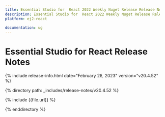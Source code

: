 ```yaml
---
title: Essential Studio for  React 2022 Weekly Nuget Release Release Notes  
description: Essential Studio for  React 2022 Weekly Nuget Release Release Notes  
platform: ej2-react

documentation: ug
---
```


# Essential Studio for  React   Release Notes  

{% include release-info.html date="February 28, 2023"  version="v20.4.52" %} 

{% directory path: _includes/release-notes/v20.4.52 %}

{% include {{file.url}} %}

{% enddirectory %}


